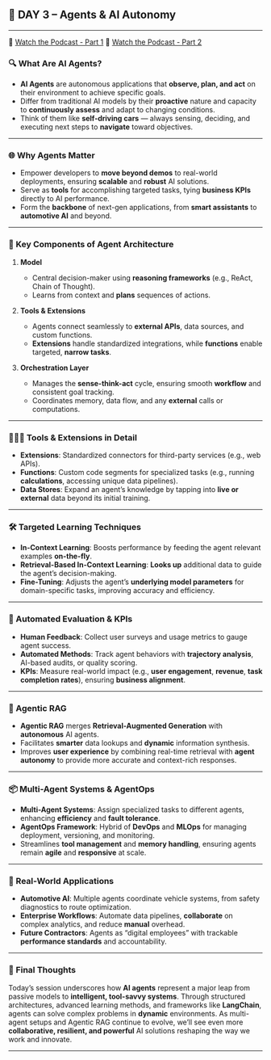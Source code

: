 ## 🧠 DAY 3 – Agents & AI Autonomy

---

🔗 [Watch the Podcast - Part 1](https://www.youtube.com/watch?v=D3Kaqz7VW28&list=PLqFaTIg4myu_yKJpvF8WE2JfaG5kGuvoE&index=4)
🔗 [Watch the Podcast - Part 2](https://www.youtube.com/watch?v=7rbSwt-7odQ&list=PLqFaTIg4myu_yKJpvF8WE2JfaG5kGuvoE&index=5)

### 🔍 What Are AI Agents?

- **AI Agents** are autonomous applications that **observe, plan, and act** on their environment to achieve specific goals.  
- Differ from traditional AI models by their **proactive** nature and capacity to **continuously assess** and adapt to changing conditions.  
- Think of them like **self-driving cars** — always sensing, deciding, and executing next steps to **navigate** toward objectives.

---

### 🌐 Why Agents Matter

- Empower developers to **move beyond demos** to real-world deployments, ensuring **scalable** and **robust** AI solutions.  
- Serve as **tools** for accomplishing targeted tasks, tying **business KPIs** directly to AI performance.  
- Form the **backbone** of next-gen applications, from **smart assistants** to **automotive AI** and beyond.

---

### 🧭 Key Components of Agent Architecture

1. **Model**  
   - Central decision-maker using **reasoning frameworks** (e.g., ReAct, Chain of Thought).  
   - Learns from context and **plans** sequences of actions.

2. **Tools & Extensions**  
   - Agents connect seamlessly to **external APIs**, data sources, and custom functions.  
   - **Extensions** handle standardized integrations, while **functions** enable targeted, **narrow tasks**.

3. **Orchestration Layer**  
   - Manages the **sense-think-act** cycle, ensuring smooth **workflow** and consistent goal tracking.  
   - Coordinates memory, data flow, and any **external** calls or computations.

---

### 🧑‍🤝‍🧑 Tools & Extensions in Detail

- **Extensions**: Standardized connectors for third-party services (e.g., web APIs).  
- **Functions**: Custom code segments for specialized tasks (e.g., running **calculations**, accessing unique data pipelines).  
- **Data Stores**: Expand an agent’s knowledge by tapping into **live or external** data beyond its initial training.

---

### 🛠️ Targeted Learning Techniques

- **In-Context Learning**: Boosts performance by feeding the agent relevant examples **on-the-fly**.  
- **Retrieval-Based In-Context Learning**: **Looks up** additional data to guide the agent’s decision-making.  
- **Fine-Tuning**: Adjusts the agent’s **underlying model parameters** for domain-specific tasks, improving accuracy and efficiency.

---

### 📏 Automated Evaluation & KPIs

- **Human Feedback**: Collect user surveys and usage metrics to gauge agent success.  
- **Automated Methods**: Track agent behaviors with **trajectory analysis**, AI-based audits, or quality scoring.  
- **KPIs**: Measure real-world impact (e.g., **user engagement**, **revenue**, **task completion rates**), ensuring **business alignment**.

---

### 🔄 Agentic RAG

- **Agentic RAG** merges **Retrieval-Augmented Generation** with **autonomous** AI agents.  
- Facilitates **smarter** data lookups and **dynamic** information synthesis.  
- Improves **user experience** by combining real-time retrieval with **agent autonomy** to provide more accurate and context-rich responses.

---

### 📦 Multi-Agent Systems & AgentOps

- **Multi-Agent Systems**: Assign specialized tasks to different agents, enhancing **efficiency** and **fault tolerance**.  
- **AgentOps Framework**: Hybrid of **DevOps** and **MLOps** for managing deployment, versioning, and monitoring.  
- Streamlines **tool management** and **memory handling**, ensuring agents remain **agile** and **responsive** at scale.

---

### 🚀 Real-World Applications

- **Automotive AI**: Multiple agents coordinate vehicle systems, from safety diagnostics to route optimization.  
- **Enterprise Workflows**: Automate data pipelines, **collaborate** on complex analytics, and reduce **manual** overhead.  
- **Future Contractors**: Agents as “digital employees” with trackable **performance standards** and accountability.

---

### 🧠 Final Thoughts

Today’s session underscores how **AI agents** represent a major leap from passive models to **intelligent, tool-savvy systems**. Through structured architectures, advanced learning methods, and frameworks like **LangChain**, agents can solve complex problems in **dynamic** environments. As multi-agent setups and Agentic RAG continue to evolve, we’ll see even more **collaborative, resilient, and powerful** AI solutions reshaping the way we work and innovate.

---